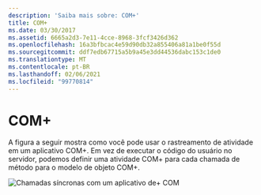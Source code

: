 ```yaml
---
description: 'Saiba mais sobre: COM+'
title: COM+
ms.date: 03/30/2017
ms.assetid: 6665a2d3-7e11-4cce-8968-3fcf3426d362
ms.openlocfilehash: 16a3bfbcac4e59d90db32a855406a81a1be0f55d
ms.sourcegitcommit: ddf7edb67715a5b9a45e3dd44536dabc153c1de0
ms.translationtype: MT
ms.contentlocale: pt-BR
ms.lasthandoff: 02/06/2021
ms.locfileid: "99770814"
---
```

# <a name="com"></a>COM+

A figura a seguir mostra como você pode usar o rastreamento de atividade em um aplicativo COM+. Em vez de executar o código do usuário no servidor, podemos definir uma atividade COM+ para cada chamada de método para o modelo de objeto COM+.  
  
 ![Chamadas síncronas com um aplicativo de&#43; COM](media/com-tracing.gif "Com + rastreamento")
